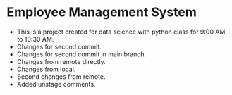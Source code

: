 # Employee Management System

- This is a project created for data science with python class for 9:00 AM to 10:30 AM.
- Changes for second commit.
- Changes for second commit in main branch.
- Changes from remote directly.
- Changes from local.
- Second changes from remote.
- Added unstage comments.
